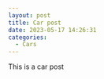 ```yaml
---
layout: post
title: Car post
date: 2023-05-17 14:26:31
categories:
  - Cars
---
```

This is a car post